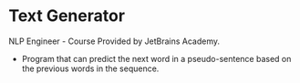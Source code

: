 # Text Generator
NLP Engineer - Course Provided by JetBrains Academy.
- Program that can predict the next word in a pseudo-sentence based on the previous words in the sequence.
